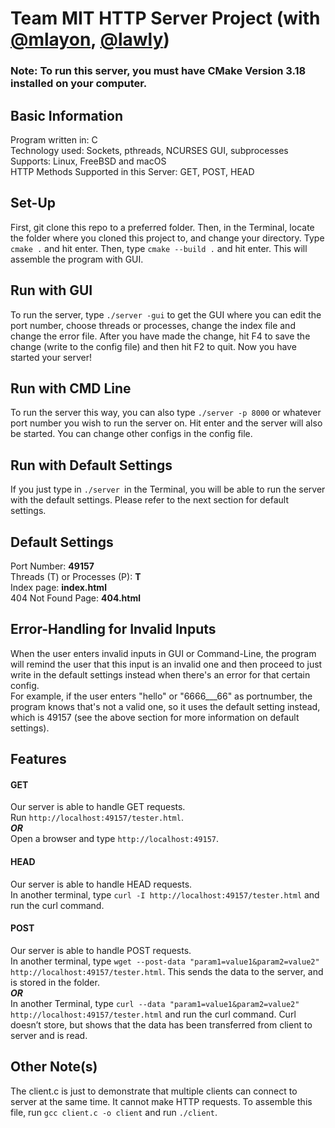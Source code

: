 # Team MIT HTTP Server Project (with [@mlayon](https://github.com/mlayon), [@lawly](https://github.com/irislawly))
### Note: To run this server, you must have CMake Version 3.18 installed on your computer.
## Basic Information
Program written in: C  
Technology used: Sockets, pthreads, NCURSES GUI, subprocesses  
Supports: Linux, FreeBSD and macOS  
HTTP Methods Supported in this Server: GET, POST, HEAD  
## Set-Up
First, git clone this repo to a preferred folder. Then, in the Terminal, locate the folder where you cloned this project
to, and change your directory. Type ```cmake .``` and hit enter. Then, type ```cmake --build .``` and hit enter. This will assemble
the program with GUI.
## Run with GUI
To run the server, type ```./server -gui``` to get the GUI where you can edit the port number, choose threads or processes, change the index file and change the error file. After you have made the change, hit F4 to save the change (write to the config file) and then hit F2 to quit. Now you have started your server!
## Run with CMD Line
To run the server this way, you can also type ```./server -p 8000``` or whatever port number you wish to run the server on.
Hit enter and the server will also be started. You can change other configs in the config file.
## Run with Default Settings
If you just type in ```./server ```in the Terminal, you will be able to run the server with the default settings. Please refer to the next section for default settings.
## Default Settings
Port Number: **49157**  
Threads (T) or Processes (P): **T**  
Index page: **index.html**  
404 Not Found Page: **404.html**  
## Error-Handling for Invalid Inputs  
When the user enters invalid inputs in GUI or Command-Line, the program will remind the user that this input is an invalid one and then  proceed to just write in the default settings instead when there's an error for that certain config.  
For example, if the user enters "hello" or "6666___66" as portnumber, the program knows that's not a valid one, so it uses the default setting instead, which is 49157 (see the above section for more information on default settings).  
## Features
#### GET
Our server is able to handle GET requests.  
Run ```http://localhost:49157/tester.html```.  
***OR***  
Open a browser and type ```http://localhost:49157```. 

#### HEAD
Our server is able to handle HEAD requests.  
In another terminal, type ```curl -I http://localhost:49157/tester.html``` and run the curl command.

#### POST
Our server is able to handle POST requests.  
In another terminal, type ```wget --post-data "param1=value1&param2=value2" http://localhost:49157/tester.html```.
This sends the data to the server, and is stored in the folder.  
***OR***  
In another Terminal, type ```curl --data "param1=value1&param2=value2" http://localhost:49157/tester.html``` and run the curl command.
Curl doesn’t store, but shows that the data has been transferred from client to server and is read.
## Other Note(s)
The client.c is just to demonstrate that multiple clients can connect to server at the same time. It cannot make HTTP requests. To assemble this file, run ```gcc client.c -o client``` and run ```./client```. 
